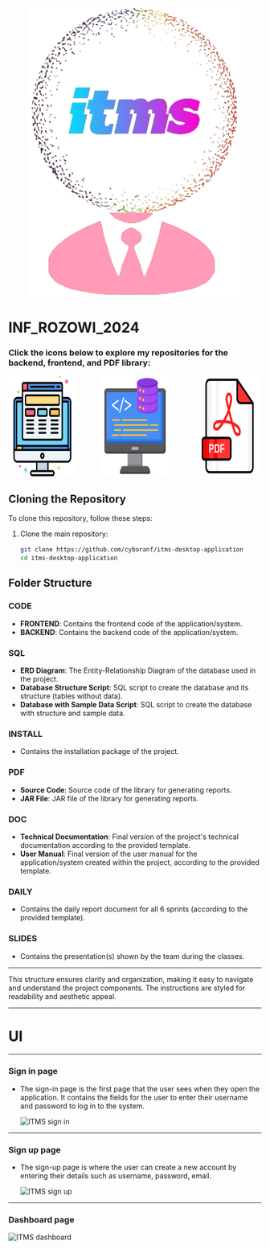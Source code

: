 <p align="center">
  <img src="/README/itms-logo.png" alt="ITMS logo" />



# INF_ROZOWI_2024


### Click the icons below to explore my repositories for the backend, frontend, and PDF library:

<div style="display: flex; justify-content: center; align-items: center; gap: 50px;">
  <a href="https://github.com/cyboranf/itms-frontend">
    <img src="/README/front-icon.png" alt="Frontend Icon" width="200" height="200">
  </a>
  <a href="https://github.com/cyboranf/itms-backend">
    <img src="/README/back-icon.png" alt="Backend Icon" width="200" height="200">
  </a>
  <a href="https://github.com/cyboranf/itms-pdf-library">
    <img src="/README/pdf-icon.png" alt="PDF Library Icon" width="200" height="200">
  </a>
</div>
</p>

## Cloning the Repository

To clone this repository, follow these steps:

1. Clone the main repository:
   ```bash
   git clone https://github.com/cyboranf/itms-desktop-application
   cd itms-desktop-application

## Folder Structure

### CODE
- **FRONTEND**: Contains the frontend code of the application/system.
- **BACKEND**: Contains the backend code of the application/system.

### SQL
- **ERD Diagram**: The Entity-Relationship Diagram of the database used in the project.
- **Database Structure Script**: SQL script to create the database and its structure (tables without data).
- **Database with Sample Data Script**: SQL script to create the database with structure and sample data.

### INSTALL
- Contains the installation package of the project.

### PDF
- **Source Code**: Source code of the library for generating reports.
- **JAR File**: JAR file of the library for generating reports.

### DOC
- **Technical Documentation**: Final version of the project's technical documentation according to the provided template.
- **User Manual**: Final version of the user manual for the application/system created within the project, according to the provided template.

### DAILY
- Contains the daily report document for all 6 sprints (according to the provided template).

### SLIDES
- Contains the presentation(s) shown by the team during the classes.

---


This structure ensures clarity and organization, making it easy to navigate and understand the project components. The instructions are styled for readability and aesthetic appeal.

---

# UI

---

### Sign in page

- The sign-in page is the first page that the user sees when they open the application. It contains the fields for the user to enter their username and password to log in to the system.

  <img src="/README/sign-in.png" alt="ITMS sign in" />

---

### Sign up page

- The sign-up page is where the user can create a new account by entering their details such as username, password, email.


  <img src="/README/sign-up.png" alt="ITMS sign up" />


---

### Dashboard page

  <img src="/README/dashboard.png" alt="ITMS dashboard" />
